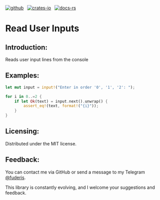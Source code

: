 [![github]](https://github.com/fuderis/rs-macron/tree/main/macron-input)&ensp;
[![crates-io]](https://crates.io/crates/macron-input)&ensp;
[![docs-rs]](https://docs.rs/macron-input)

[github]: https://img.shields.io/badge/github-8da0cb?style=for-the-badge&labelColor=555555&logo=github
[crates-io]: https://img.shields.io/badge/crates.io-fc8d62?style=for-the-badge&labelColor=555555&logo=rust
[docs-rs]: https://img.shields.io/badge/docs.rs-66c2a5?style=for-the-badge&labelColor=555555&logo=docs.rs

# Read User Inputs

## Introduction:

Reads user input lines from the console


## Examples:

```rust
let mut input = input!("Enter in order '0', '1', '2': ");

for i in 0..=2 {
    if let Ok(text) = input.next().unwrap() {
        assert_eq!(text, format!("{i}"));
    }
}
```

## Licensing:

Distributed under the MIT license.


## Feedback:

You can contact me via GitHub or send a message to my Telegram [@fuderis](https://t.me/fuderis).

This library is constantly evolving, and I welcome your suggestions and feedback.

